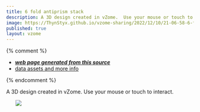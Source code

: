 ```yaml
---
title: 6 fold antiprism stack
description: A 3D design created in vZome.  Use your mouse or touch to interact.
image: https://ThynStyx.github.io/vzome-sharing/2022/12/10/21-06-58-6-fold-antiprism-stack/6-fold-antiprism-stack.png
published: true
layout: vzome
---
```


{% comment %}
 - [***web page generated from this source***](<https://ThynStyx.github.io/vzome-sharing/2022/12/10/6-fold-antiprism-stack-21-06-58.html>)
 - [data assets and more info](<https://github.com/ThynStyx/vzome-sharing/tree/main/2022/12/10/21-06-58-6-fold-antiprism-stack/>)
 
{% endcomment %}

A 3D design created in vZome.  Use your mouse or touch to interact.

<vzome-viewer style="width: 87%; height: 60vh; margin: 5%"
       src="https://ThynStyx.github.io/vzome-sharing/2022/12/10/21-06-58-6-fold-antiprism-stack/6-fold-antiprism-stack.vZome" >
  <img src="https://ThynStyx.github.io/vzome-sharing/2022/12/10/21-06-58-6-fold-antiprism-stack/6-fold-antiprism-stack.png" />
</vzome-viewer>
